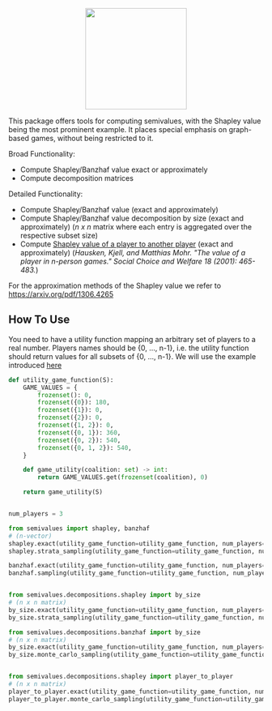 <p align="center">
  <img src="https://raw.githubusercontent.com/SimonGlomb/Metadata/dfcd6ac77dcc40e1e6562ce2b35c62114f1d3a95/logo.svg" width="200">
</p>

This package offers tools for computing semivalues, with the Shapley value being the most prominent example. 
It places special emphasis on graph-based games, without being restricted to it.

Broad Functionality:
- Compute Shapley/Banzhaf value exact or approximately
- Compute decomposition matrices

Detailed Functionality:
- Compute Shapley/Banzhaf value (exact and approximately)
- Compute Shapley/Banzhaf value decomposition by size (exact and approximately) (_n x n_ matrix where each entry is aggregated over the respective subset size)
- Compute [Shapley value of a player to another player](https://link.springer.com/content/pdf/10.1007/s003550000070.pdf) (exact and approximately) (_Hausken, Kjell, and Matthias Mohr. "The value of a player in n-person games." Social Choice and Welfare 18 (2001): 465-483._)

For the approximation methods of the Shapley value we refer to https://arxiv.org/pdf/1306.4265

## How To Use
You need to have a utility function mapping an arbitrary set of players to a real number. Players names should be {0, ..., n-1}, i.e. the utility function should return values for all subsets of {0, ..., n-1}.
We will use the example introduced [here](https://link.springer.com/content/pdf/10.1007/s003550000070.pdf)
```python
def utility_game_function(S):
    GAME_VALUES = {
        frozenset(): 0,
        frozenset({0}): 180,
        frozenset({1}): 0,
        frozenset({2}): 0,
        frozenset({1, 2}): 0,
        frozenset({0, 1}): 360,
        frozenset({0, 2}): 540,
        frozenset({0, 1, 2}): 540,
    }

    def game_utility(coalition: set) -> int:
        return GAME_VALUES.get(frozenset(coalition), 0)

    return game_utility(S)


num_players = 3

from semivalues import shapley, banzhaf
# (n-vector)
shapley.exact(utility_game_function=utility_game_function, num_players=num_players)
shapley.strata_sampling(utility_game_function=utility_game_function, num_players=num_players, num_samples=100000)

banzhaf.exact(utility_game_function=utility_game_function, num_players=num_players)
banzhaf.sampling(utility_game_function=utility_game_function, num_players=num_players, num_samples=100000)


from semivalues.decompositions.shapley import by_size
# (n x n matrix)
by_size.exact(utility_game_function=utility_game_function, num_players=num_players)
by_size.strata_sampling(utility_game_function=utility_game_function, num_players=num_players, num_samples=100000)

from semivalues.decompositions.banzhaf import by_size
# (n x n matrix)
by_size.exact(utility_game_function=utility_game_function, num_players=num_players)
by_size.monte_carlo_sampling(utility_game_function=utility_game_function, num_players=num_players, num_samples=100000)


from semivalues.decompositions.shapley import player_to_player
# (n x n matrix)
player_to_player.exact(utility_game_function=utility_game_function, num_players=num_players)
player_to_player.monte_carlo_sampling(utility_game_function=utility_game_function, num_players=num_players, num_samples=100000)
```